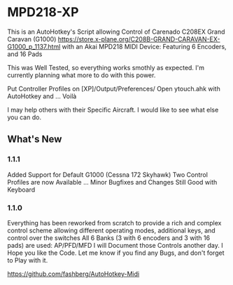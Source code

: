 # MPD218-XP

This is an AutoHotkey's Script allowing Control of Carenado C208EX Grand Caravan (G1000)
https://store.x-plane.org/C208B-GRAND-CARAVAN-EX-G1000_p_1137.html
with an Akai MPD218 MIDI Device: Featuring 6 Encoders, and 16 Pads

This was Well Tested, so everything works smothly as expected.
I'm currently planning what more to do with this power.

Put Controller Profiles on [XP]/Output/Preferences/
Open ytouch.ahk with AutoHotkey and ... Voilà

I may help others with their Specific Aircraft.
I would like to see what else you can do.

## What's New

### 1.1.1
Added Support for Default G1000 (Cessna 172 Skyhawk)
Two Control Profiles are now Available
... Minor Bugfixes and Changes
Still Good with Keyboard

### 1.1.0
Everything has been reworked from scratch to provide a rich and complex control scheme
allowing different operating modes, additional keys, and control over the switches
All 6 Banks (3 with 6 encoders and 3 with 16 pads) are used: AP/PFD/MFD
I will Document those Controls another day. I Hope you like the Code.
Let me know if you find any Bugs, and don't forget to Play with it.

https://github.com/fashberg/AutoHotkey-Midi
